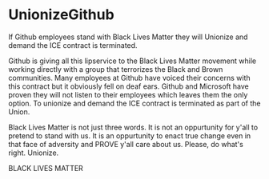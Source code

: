 # UnionizeGithub
If Github employees stand with Black Lives Matter they will Unionize and demand the ICE contract is terminated.

Github is giving all this lipservice to the Black Lives Matter movement while working directly with a group that terrorizes the Black and Brown communities. Many employees at Github have voiced their concerns with this contract but it obviously fell on deaf ears. Github and Microsoft have proven they will not listen to their employees which leaves them the only option. To unionize and demand the ICE contract is terminated as part of the Union.

Black Lives Matter is not just three words. It is not an oppurtunity for y'all to pretend to stand with us. It is an oppurtunity to enact true change even in that face of adversity and PROVE y'all care about us. Please, do what's right. Unionize.

BLACK LIVES MATTER

